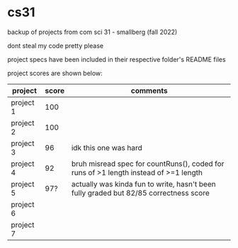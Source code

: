 # cs31

backup of projects from com sci 31 - smallberg (fall 2022)

dont steal my code pretty please


project specs have been included in their respective folder's README files

project scores are shown below:

| project   | score | comments |
| --------- | ----- | -------- |
| project 1 |  100  |          |
| project 2 |  100  |          |
| project 3 |  96   | idk this one was hard |
| project 4 |  92   | bruh misread spec for countRuns(), coded for runs of >1 length instead of >=1 length |
| project 5 |  97?  | actually was kinda fun to write, hasn't been fully graded but 82/85 correctness score |
| project 6 |       |          |
| project 7 |       |          |

